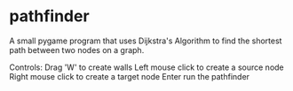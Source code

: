 # pathfinder
A small pygame program that uses Dijkstra's Algorithm to find the shortest path between two nodes on a graph.

Controls:
Drag 'W' to create walls
Left mouse click to create a source node
Right mouse click to create a target node
Enter run the pathfinder

